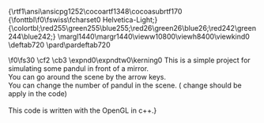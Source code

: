 {\rtf1\ansi\ansicpg1252\cocoartf1348\cocoasubrtf170
{\fonttbl\f0\fswiss\fcharset0 Helvetica-Light;}
{\colortbl;\red255\green255\blue255;\red26\green26\blue26;\red242\green244\blue242;}
\margl1440\margr1440\vieww10800\viewh8400\viewkind0
\deftab720
\pard\pardeftab720

\f0\fs30 \cf2 \cb3 \expnd0\expndtw0\kerning0
This is a simple project for simulating some pandul in front of a mirror. \
You can go around the scene by the arrow keys.\
You can change the number of pandul in the scene. ( change should be apply in the code)\
\
This code is written with the OpenGL in c++.}